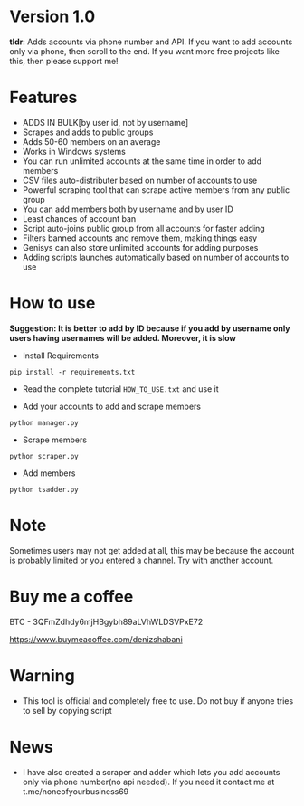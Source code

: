 # Version 1.0

<b>tldr</b>: Adds accounts via phone number and API. If you want to add accounts only via phone, then scroll to the end. If you want more free projects like this, then please support me!

# Features

* ADDS IN BULK[by user id, not by username]
* Scrapes and adds to public groups
* Adds 50-60 members on an average
* Works in Windows systems
* You can run unlimited accounts at the same time in order to add members
* CSV files auto-distributer based on number of accounts to use
* Powerful scraping tool that can scrape active members from any public group
* You can add members both by username and by user ID
* Least chances of account ban
* Script auto-joins public group from all accounts for faster adding
* Filters banned accounts and remove them, making things easy
* Genisys can also store unlimited accounts for adding purposes
* Adding scripts launches automatically based on number of accounts to use

# How to use

<b>Suggestion: It is better to add by ID because if you add by username only users having usernames will be added. Moreover, it is slow</b>

* Install Requirements

`pip install -r requirements.txt`

* Read the complete tutorial `HOW_TO_USE.txt` and use it

* Add your accounts to add and scrape members

`python manager.py`

* Scrape members

`python scraper.py`

* Add members

`python tsadder.py`

# Note

Sometimes users may not get added at all, this may be because the account is probably limited or you entered a channel. Try with another account. 

# Buy me a coffee

BTC - 3QFmZdhdy6mjHBgybh89aLVhWLDSVPxE72

https://www.buymeacoffee.com/denizshabani

# Warning

* This tool is official and completely free to use. Do not buy if anyone tries to sell by copying script

# News

* I have also created a scraper and adder which lets you add accounts only via phone number(no api needed). If you need it contact me at t.me/noneofyourbusiness69

